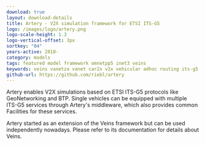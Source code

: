 ```yaml
---
download: true
layout: download-details
title: Artery - V2X simulation framework for ETSI ITS-G5
logo: /images/logo/artery.png
logo-scale-height: 1.3
logo-vertical-offset: 3px
sortkey: "04"
years-active: 2010-
category: models
tags: featured model framework omnetpp5 inet3 veins
keywords: veins vanetza vanet car2x v2x vehicular adhoc routing its-g5
github-url: https://github.com/riebl/artery
---
```


Artery enables V2X simulations based on ETSI ITS-G5 protocols like GeoNetworking and BTP.
Single vehicles can be equipped with multiple ITS-G5 services through Artery's middleware,
which also provides common Facilities for these services.

Artery started as an extension of the Veins framework but can be used
independently nowadays. Please refer to its documentation for details about Veins.
